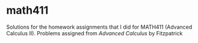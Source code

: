 # math411
Solutions for the homework assignments that I did for MATH411 (Advanced Calculus II). Problems assigned from *Advanced Calculus* by Fitzpatrick
